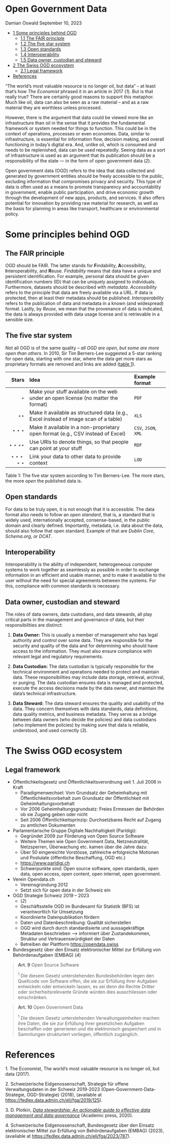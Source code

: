 # Open Government Data
Damian Oswald
September 10, 2023

- [<span class="toc-section-number">1</span> Some principles behind
  OGD](#some-principles-behind-ogd)
  - [<span class="toc-section-number">1.1</span> The FAIR
    principle](#the-fair-principle)
  - [<span class="toc-section-number">1.2</span> The five star
    system](#the-five-star-system)
  - [<span class="toc-section-number">1.3</span> Open
    standards](#open-standards)
  - [<span class="toc-section-number">1.4</span>
    Interoperability](#interoperability)
  - [<span class="toc-section-number">1.5</span> Data owner, custodian
    and steward](#data-owner-custodian-and-steward)
- [<span class="toc-section-number">2</span> The Swiss OGD
  ecosystem](#the-swiss-ogd-ecosystem)
  - [<span class="toc-section-number">2.1</span> Legal
    framework](#legal-framework)
- [References](#references)

“The world’s most valuable resource is no longer oil, but data” – at
least that’s how *The Economist* phrased it in an article in 2017 (*1*).
But is that really true? There are certainly good reasons to support
this metaphor. Much like oil, data can also be seen as a raw material –
and as a raw material they are worthless unless processed.

However, there is the argument that data could be viewed more like an
infrastructure than oil in the sense that it provides the fundamental
framework or system needed for things to function. This could be in the
context of operations, processes or even economies. Data, similar to
infrastructure, is essential for information flow, decision making, and
overall functioning in today’s digital era. And, unlike oil, which is
consumed and needs to be replenished, data can be used repeatedly.
Seeing data as a sort of infrastructure is used as an argument that its
publication should be a responsibility of the state — in the form of
open government data (*2*).

Open government data (OGD) refers to the idea that data collected and
generated by government entities should be freely accessible to the
public, excluding information that compromises privacy and security.
This type of data is often used as a means to promote transparency and
accountability in government, enable public participation, and drive
economic growth through the development of new apps, products, and
services. It also offers potential for innovation by providing raw
material for research, as well as the basis for planning in areas like
transport, healthcare or environmental policy.

# Some principles behind OGD

## The FAIR principle

OGD should be FAIR. The latter stands for **F**indability,
**A**ccessibility, **I**nteroperability, and **R**euse. *Findability*
means that data have a unique and persistent identification. For
example, personal data should be given identification numbers (ID) that
can be uniquely assigned to individuals. Furthermore, datasets should be
described with *metadata*. *Accessibility* refers to the principle that
data are freely available via a URL. If data is protected, then at least
their metadata should be published. *Interoperability* refers to the
publication of data and metadata in a known (and widespread) format.
Lastly, by *Reuse*, we mean that the provenance of data is indicated,
the data is always provided with data usage license and is retrievable
in a sensible size.

## The five star system

Not all OGD is of the same quality – *all OGD are open, but some are
more open than others*. In 2010, Sir Tim Berners-Lee suggested a 5-star
ranking for open data, starting with one star, where the data get more
stars as proprietary formats are removed and links are added
([table 1](#tbl-stars)).

<div id="tbl-stars">

|                       Stars | Idea                                                                                | Example format       |
|----------------------------:|:------------------------------------------------------------------------------------|:---------------------|
|                     $\star$ | Make your stuff available on the web under an open license (no matter the format)   | `PDF`                |
|                $\star\star$ | Make it available as structured data (e.g., Excel instead of image scan of a table) | `XLS`                |
|           $\star\star\star$ | Make it available in a non-proprietary open format (e.g., CSV instead of Excel)     | `CSV`, `JSON`, `XML` |
|      $\star\star\star\star$ | Use URIs to denote things, so that people can point at your stuff                   | `RDF`                |
| $\star\star\star\star\star$ | Link your data to other data to provide context                                     | `LOD`                |

Table 1: The five star system according to Tim Berners-Lee. The more
stars, the more *open* the published data is.

</div>

## Open standards

For data to be truly open, it is not enough that it is accessible. The
data format also needs to follow an *open standard*, that is, a standard
that is widely used, internationally accepted, consense-based, in the
public domain and clearly defined. Importantly, metadata, i.e. data
about the data, should also follow that open standard. Example of that
are *Dublin Core*, *Schema.org*, or *DCAT*.

## Interoperability

Interoperability is the ability of independent, heterogeneous computer
systems to work together as seamlessly as possible in order to exchange
information in an efficient and usable manner, and to make it available
to the user without the need for special agreements between the systems.
For this, compliance with common standards is necessary.

## Data owner, custodian and steward

The roles of data owners, data custodians, and data stewards, all play
critical parts in the management and governance of data, but their
responsibilities are distinct:

1.  **Data Owner:** This is usually a member of management who has legal
    authority and control over some data. They are responsible for the
    security and quality of the data and for determining who should have
    access to the information. They must also ensure compliance with
    relevant legal and regulatory requirements.

2.  **Data Custodian:** The data custodian is typically responsible for
    the technical environment and operations needed to protect and
    maintain data. These responsibilities may include data storage,
    retrieval, archival, or purging. The data custodian ensures data is
    managed and protected, execute the access decisions made by the data
    owner, and maintain the data’s technical infrastructure.

3.  **Data Steward:** The data steward ensures the quality and usability
    of the data. They concern themselves with data standards, data
    definitions, data quality metrics, and business metadata. They serve
    as a bridge between data owners (who decide the policies) and data
    custodians (who implement the policies) by making sure that data is
    reliable, understood, and used correctly (*3*).

# The Swiss OGD ecosystem

## Legal framework

- Öffentlichkeitsgesetz und Öffentlichkeitsverordnung seit 1. Juli 2006
  in Kraft
  - Paradigmenwechsel: Vom Grundsatz der Geheimhaltung mit
    Öffentlichkeitsvorbehalt zum Grundsatz der Öffentlichkeit mit
    Geheimhaltungsvorbehalt
  - Vor 2006 Geheimhaltungsgrundsatz: Freies Ermessen der Behörden ob
    sie Zugang geben oder nicht
  - Seit 2006 Öffentlichkeitsprinzip: Durchsetzbares Recht auf Zugang zu
    amtlichen Dokumenten
- Parlamentarische Gruppe Digitale Nachhaltigkeit (Parldigi):
  - Gegründet 2009 zur Förderung von Open Source Software
  - Weitere Themen wie Open Government Data, Netzneutralität,
    Netzsperren, Überwachung etc. kamen über die Jahre dazu
  - Über 50 eingereichte Vorstösse, zahlreiche erfolgreiche Motionen und
    Postulate (öffentliche Beschaffung, OGD etc.)
  - <https://www.parldigi.ch>
  - Schwerpunkte sind: Open source software, open standards, open data,
    open access, open content, open internet, open government.
- Verein Opendata.ch
  - Vereinsgründung 2012
  - Setzt sich für open data in der Schweiz ein
- OGD Strategie Schweiz 2019 – 2023
  - (*2*)
  - Geschäftsstelle OGD im Bundesamt für Statistik (BFS) ist
    verantwortlich für Umsetzung
  - Koordinierte Datenpublikation fördern
  - Daten und Datenbeschreibung: Qualität sicherstellen
  - OGD wird durch durch standardisierte und aussagekräftige Metadaten
    beschrieben –\> informiert über Zustandekommen, Struktur und
    Vertrauenswürdigkeit der Daten
  - Betreiben der Plattform <https://opendata.swiss>
- Bundesgesetz über den Einsatz elektronischer Mittel zur Erfüllung von
  Behördenaufgaben (EMBAG) (*4*)

> **Art. 9** Open Source Software
>
> <sup>1</sup> Die diesem Gesetz unterstehenden Bundesbehörden legen den
> Quellcode von Software offen, die sie zur Erfüllung ihrer Aufgaben
> entwickeln oder entwickeln lassen, es sei denn die Rechte Dritter oder
> sicherheitsrelevante Gründe würden dies ausschliessen oder
> einschränken.

> **Art. 10** Open Government Data
>
> <sup>1</sup> Die diesem Gesetz unterstehenden Verwaltungseinheiten
> machen ihre Daten, die sie zur Erfüllung ihrer gesetzlichen Aufgaben
> beschaffen oder generieren und die elektronisch gespeichert und in
> Sammlungen strukturiert vorliegen, öffentlich zugänglich.

<!-- ## Anonymizing data -->
<!-- In 1998, Samarati and Sweeney have developed a protocol called $k$-anonymity in order to anonymize personal data [@samarati1998protecting]. -->
<!-- A simple algorithm to calculate the $k$-anonymity of a data frame in R could be written as follows: -->
<!-- ``` r -->
<!-- K <- numeric(nrow(D)) -->
<!-- for (i in 1:nrow(D)) { -->
<!--    for (j in 1:nrow(D)) { -->
<!--       if(i==j) next -->
<!--       if(all(D[i,qi]==D[j,qi])) K[j] <- K[j]+1 -->
<!--    } -->
<!-- } -->
<!-- k <- min(K) -->
<!-- ``` -->
<!-- Here, `K` is the number of identical entries found for an observation in the data set `D`, while `k` is the minimum of vector `K`. The vector `qi` contains variable names of the quasi-identifiers. -->
<!-- \begin{table} -->
<!--   \centering -->
<!--   \begin{tabular}{@{}llll@{}} -->
<!--     \toprule -->
<!--     Name & Birthday & Sex & Positive \\ -->
<!--     \midrule -->
<!--     Alison Thompson & 1992-04-21 & f & \texttt{False} \\ -->
<!--     Thomas Peterson & 1992-03-04 & m & \texttt{False} \\ -->
<!--     Daniel Smith & 1991-11-15 & m & \texttt{True} \\ -->
<!--     Ethan Hudson & 1991-09-29 & m & \texttt{False} \\ -->
<!--     Emily Gibson & 1992-12-02 & f & \texttt{False} \\ -->
<!--     Charlotte Ava Bradley & 1992-05-18 & f & \texttt{True} \\ -->
<!--     \bottomrule -->
<!--   \end{tabular} -->
<!--   \caption{Example data set of personal data.} -->
<!--   \label{table:k1} -->
<!-- \end{table} -->
<!-- \begin{table} -->
<!--   \centering -->
<!--   \begin{tabular}{@{}llll@{}} -->
<!--     \toprule -->
<!--     Year & Sex & Positive \\ -->
<!--     \midrule -->
<!--     1992 & f & \texttt{False} \\ -->
<!--     1992 & m & \texttt{False} \\ -->
<!--     1991 & m & \texttt{True} \\ -->
<!--     1991 & m & \texttt{False} \\ -->
<!--     1992 & f & \texttt{False} \\ -->
<!--     1992 & f & \texttt{True} \\ -->
<!--     \bottomrule -->
<!--   \end{tabular} -->
<!--   \caption{Example data set of personal data.} -->
<!--   \label{table:k1} -->
<!-- \end{table} -->

# References

<div id="refs" class="references csl-bib-body">

<div id="ref-economist2017" class="csl-entry">

<span class="csl-left-margin">1.
</span><span class="csl-right-inline">The Economist, The world’s most
valuable resource is no longer oil, but data (2017).</span>

</div>

<div id="ref-fedlex2018" class="csl-entry">

<span class="csl-left-margin">2.
</span><span class="csl-right-inline">Schweizerische Eidgenossenschaft,
<span class="nocase">Strategie f<span class="nocase">ü</span>r offene
Verwaltungsdaten in der Schweiz 2019-2023
(Open-Government-Data-Strategie, OGD-Strategie)</span> (2018),
(available at <https://fedlex.data.admin.ch/eli/fga/2019/125>).</span>

</div>

<div id="ref-plotkin2020data" class="csl-entry">

<span class="csl-left-margin">3.
</span><span class="csl-right-inline">D. Plotkin, *[Data stewardship: An
actionable guide to effective data management and data
governance](https://doi.org/10.1016/C2012-0-07057-3)* (Academic press,
2020).</span>

</div>

<div id="ref-fedlex2023" class="csl-entry">

<span class="csl-left-margin">4.
</span><span class="csl-right-inline">Schweizerische Eidgenossenschaft,
<span class="nocase">Bundesgesetz <span class="nocase">ü</span>ber den
Einsatz elektronischer Mittel zur Erf<span class="nocase">ü</span>llung
von Beh<span class="nocase">ö</span>rdenaufgaben (EMBAG)</span> (2023),
(available at <https://fedlex.data.admin.ch/eli/fga/2023/787>).</span>

</div>

</div>
